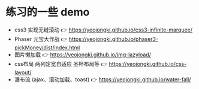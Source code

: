 # 练习的一些 demo

- css3 实现无缝滚动 👉 https://yeojongki.github.io/css3-infinite-marquee/
- Phaser 元宝大作战 👉 https://yeojongki.github.io/phaser3-pickMoney/dist/index.html
- 图片懒加载 👉 https://yeojongki.github.io/img-lazyload/
- css布局 两列定宽自适应 圣杯布局等 👉 https://yeojongki.github.io/css-layout/
- 瀑布流 (ajax、滚动加载、toast) 👉 https://yeojongki.github.io/water-fall/
